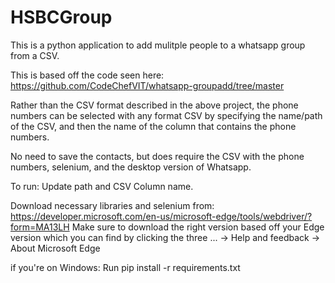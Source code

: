 # HSBCGroup
This is a python application to add mulitple people to a whatsapp group from a CSV.


This is based off the code seen here: https://github.com/CodeChefVIT/whatsapp-groupadd/tree/master

Rather than the CSV format described in the above project, the phone numbers can be selected with any format CSV by specifying the name/path of the CSV, and then the name of the column that contains the phone numbers.

No need to save the contacts, but does require the CSV with the phone numbers, selenium, and the desktop version of Whatsapp.

To run:
Update path and CSV Column name.

Download necessary libraries and selenium from: https://developer.microsoft.com/en-us/microsoft-edge/tools/webdriver/?form=MA13LH
Make sure to download the right version based off your Edge version which you can find by clicking the three ... -> Help and feedback -> About Microsoft Edge

if you're on Windows:
Run pip install -r requirements.txt
